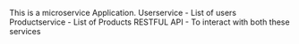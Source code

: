 This is a microservice Application. 
Userservice - List of users
Productservice - List of Products 
RESTFUL API - To interact with both these services
